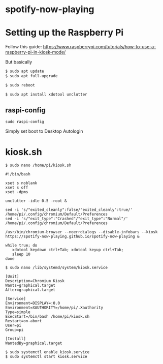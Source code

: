 # spotify-now-playing

# Setting up the Raspberry Pi

Follow this guide: https://www.raspberrypi.com/tutorials/how-to-use-a-raspberry-pi-in-kiosk-mode/

But basically

```sh
$ sudo apt update
$ sudo apt full-upgrade

$ sudo reboot

$ sudo apt install xdotool unclutter

```

## raspi-config

```
sudo raspi-config
```

Simply set boot to Desktop Autologin

# kiosk.sh

```
$ sudo nano /home/pi/kiosk.sh
```

```
#!/bin/bash

xset s noblank
xset s off
xset -dpms

unclutter -idle 0.5 -root &

sed -i 's/"exited_cleanly":false/"exited_cleanly":true/' /home/pi/.config/chromium/Default/Preferences
sed -i 's/"exit_type":"Crashed"/"exit_type":"Normal"/' /home/pi/.config/chromium/Default/Preferences

/usr/bin/chromium-browser --noerrdialogs --disable-infobars --kiosk https://spotify-now-playing.github.io/spotify-now-playing &

while true; do
   xdotool keydown ctrl+Tab; xdotool keyup ctrl+Tab;
   sleep 10
done
```

```
$ sudo nano /lib/systemd/system/kiosk.service
```

```
[Unit]
Description=Chromium Kiosk
Wants=graphical.target
After=graphical.target

[Service]
Environment=DISPLAY=:0.0
Environment=XAUTHORITY=/home/pi/.Xauthority
Type=simple
ExecStart=/bin/bash /home/pi/kiosk.sh
Restart=on-abort
User=pi
Group=pi

[Install]
WantedBy=graphical.target
```

```
$ sudo systemctl enable kiosk.service
$ sudo systemctl start kiosk.service
```
